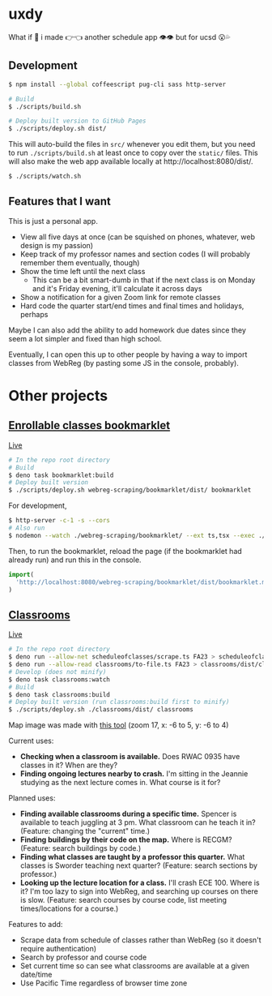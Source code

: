 # uxdy

What if 👀 i made 👉👈 another schedule app 👁👁 but for ucsd 😮💦

## Development

```sh
$ npm install --global coffeescript pug-cli sass http-server

# Build
$ ./scripts/build.sh

# Deploy built version to GitHub Pages
$ ./scripts/deploy.sh dist/
```

This will auto-build the files in `src/` whenever you edit them, but you need to
run `./scripts/build.sh` at least once to copy over the `static/` files. This
will also make the web app available locally at http://localhost:8080/dist/.

```sh
$ ./scripts/watch.sh
```

## Features that I want

This is just a personal app.

- View all five days at once (can be squished on phones, whatever, web design is
  my passion)
- Keep track of my professor names and section codes (I will probably remember
  them eventually, though)
- Show the time left until the next class
  - This can be a bit smart-dumb in that if the next class is on Monday and it's
    Friday evening, it'll calculate it across days
- Show a notification for a given Zoom link for remote classes
- Hard code the quarter start/end times and final times and holidays, perhaps

Maybe I can also add the ability to add homework due dates since they seem a lot
simpler and fixed than high school.

Eventually, I can open this up to other people by having a way to import classes
from WebReg (by pasting some JS in the console, probably).

# Other projects

## [Enrollable classes bookmarklet](./webreg-scraping/bookmarklet/)

[Live](https://sheeptester.github.io/hello-world/bookmarklet.html?../uxdy/bookmarklet/open-classes)

```sh
# In the repo root directory
# Build
$ deno task bookmarklet:build
# Deploy built version
$ ./scripts/deploy.sh webreg-scraping/bookmarklet/dist/ bookmarklet
```

For development,

```sh
$ http-server -c-1 -s --cors
# Also run
$ nodemon --watch ./webreg-scraping/bookmarklet/ --ext ts,tsx --exec ./webreg-scraping/bookmarklet/build.sh
```

Then, to run the bookmarklet, reload the page (if the bookmarklet had already
run) and run this in the console.

```js
import(
  'http://localhost:8080/webreg-scraping/bookmarklet/dist/bookmarklet.min.js'
)
```

## [Classrooms](./webreg-scraping/classrooms/)

[Live](https://sheeptester.github.io/uxdy/classrooms/)

```sh
# In the repo root directory
$ deno run --allow-net scheduleofclasses/scrape.ts FA23 > scheduleofclasses/terms/FA23.json
$ deno run --allow-read classrooms/to-file.ts FA23 > classrooms/dist/classrooms-FA23.txt
# Develop (does not minify)
$ deno task classrooms:watch
# Build
$ deno task classrooms:build
# Deploy built version (run classrooms:build first to minify)
$ ./scripts/deploy.sh ./classrooms/dist/ classrooms
```

Map image was made with [this tool](https://sheeptester.github.io/words-go-here/misc/ucsd-map.html) (zoom 17, x: -6 to 5, y: -6 to 4)

Current uses:

- **Checking when a classroom is available.** Does RWAC 0935 have classes in it? When are they?
- **Finding ongoing lectures nearby to crash.** I'm sitting in the Jeannie studying as the next lecture comes in. What course is it for?

Planned uses:

- **Finding available classrooms during a specific time.** Spencer is available to teach juggling at 3 pm. What classroom can he teach it in? (Feature: changing the "current" time.)
- **Finding buildings by their code on the map.** Where is RECGM? (Feature: search buildings by code.)
- **Finding what classes are taught by a professor this quarter.** What classes is Sworder teaching next quarter? (Feature: search sections by professor.)
- **Looking up the lecture location for a class.** I'll crash ECE 100. Where is it? I'm too lazy to sign into WebReg, and searching up courses on there is slow. (Feature: search courses by course code, list meeting times/locations for a course.)

Features to add:

- Scrape data from schedule of classes rather than WebReg (so it doesn't require authentication)
- Search by professor and course code
- Set current time so can see what classrooms are available at a given date/time
- Use Pacific Time regardless of browser time zone

